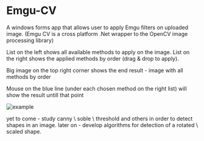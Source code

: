 # Emgu-CV

A windows forms app that allows user to apply Emgu filters on uploaded image. 
(Emgu CV is a cross platform .Net wrapper to the OpenCV image processing library)

List on the left shows all available methods to apply on the image.
List on the right shows the applied methods by order (drag & drop to apply).

Big image on the top right corner shows the end result - image with all methods by order 

Mouse on the blue line (under each chosen method on the right list) will show the result untill that point

![example](https://user-images.githubusercontent.com/54279376/116318378-5adca800-a7bd-11eb-94c4-90a55468ff3b.jpg)

yet to come - study canny \ soble \ threshold and others in order to detect shapes in an image. 
later on - develop algorithms for detection of a rotated \ scaled shape.
